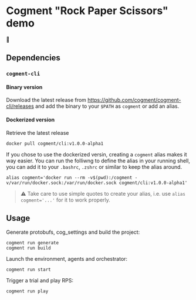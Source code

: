 # Cogment "Rock Paper Scissors" demo

🚧

## Dependencies

### `cogment-cli`

#### Binary version

Download the latest release from <https://github.com/cogment/cogment-cli/releases> and add the binary to your `$PATH` as `cogment` or add an alias.

#### Dockerized version

Retrieve the latest release

```
docker pull cogment/cli:v1.0.0-alpha1
```

If you chose to use the dockerized versin, creating a `cogment` alias makes it way easier. You can run the folliwng to define the alias in your running shell, you can add it to your `.bashrc`, `.zshrc` or similar to keep the alias around.

```
alias cogment='docker run --rm -v$(pwd):/cogment -v/var/run/docker.sock:/var/run/docker.sock cogment/cli:v1.0.0-alpha1'
```

> ⚠️ Take care to use simple quotes to create your alias, i.e. use `alias cogment='...'` for it to work properly.

## Usage

Generate protobufs, cog_settings and build the project:

```
cogment run generate
cogment run build
```

Launch the environment, agents and orchestrator:

```
cogment run start
```

Trigger a trial and play RPS:

```
cogment run play
```
